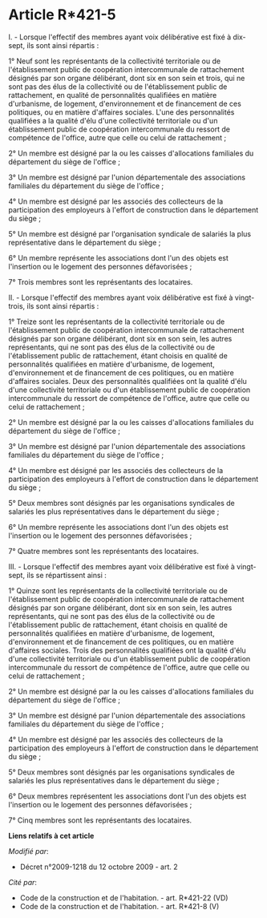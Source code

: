# Article R*421-5

I. - Lorsque l'effectif des membres ayant voix délibérative est fixé à dix-sept, ils sont ainsi répartis :

1° Neuf sont les représentants de la collectivité territoriale ou de l'établissement public de coopération intercommunale de
rattachement désignés par son organe délibérant, dont six en son sein et trois, qui ne sont pas des élus de la collectivité
ou de l'établissement public de rattachement, en qualité de personnalités qualifiées en matière d'urbanisme, de logement,
d'environnement et de financement de ces politiques, ou en matière d'affaires sociales. L'une des personnalités qualifiées a
la qualité d'élu d'une collectivité territoriale ou d'un établissement public de coopération intercommunale du ressort de
compétence de l'office, autre que celle ou celui de rattachement ;

2° Un membre est désigné par la ou les caisses d'allocations familiales du département du siège de l'office ;

3° Un membre est désigné par l'union départementale des associations familiales du département du siège de l'office ;

4° Un membre est désigné par les associés des collecteurs de la participation des employeurs à l'effort de construction dans
le département du siège ;

5° Un membre est désigné par l'organisation syndicale de salariés la plus représentative dans le département du siège ;

6° Un membre représente les associations dont l'un des objets est l'insertion ou le logement des personnes défavorisées ;

7° Trois membres sont les représentants des locataires.

II. - Lorsque l'effectif des membres ayant voix délibérative est fixé à vingt-trois, ils sont ainsi répartis :

1° Treize sont les représentants de la collectivité territoriale ou de l'établissement public de coopération intercommunale
de rattachement désignés par son organe délibérant, dont six en son sein, les autres représentants, qui ne sont pas des élus
de la collectivité ou de l'établissement public de rattachement, étant choisis en qualité de personnalités qualifiées en
matière d'urbanisme, de logement, d'environnement et de financement de ces politiques, ou en matière d'affaires sociales.
Deux des personnalités qualifiées ont la qualité d'élu d'une collectivité territoriale ou d'un établissement public de
coopération intercommunale du ressort de compétence de l'office, autre que celle ou celui de rattachement ;

2° Un membre est désigné par la ou les caisses d'allocations familiales du département du siège de l'office ;

3° Un membre est désigné par l'union départementale des associations familiales du département du siège de l'office ;

4° Un membre est désigné par les associés des collecteurs de la participation des employeurs à l'effort de construction dans
le département du siège ;

5° Deux membres sont désignés par les organisations syndicales de salariés les plus représentatives dans le département du
siège ;

6° Un membre représente les associations dont l'un des objets est l'insertion ou le logement des personnes défavorisées ;

7° Quatre membres sont les représentants des locataires.

III. - Lorsque l'effectif des membres ayant voix délibérative est fixé à vingt-sept, ils se répartissent ainsi :

1° Quinze sont les représentants de la collectivité territoriale ou de l'établissement public de coopération intercommunale
de rattachement désignés par son organe délibérant, dont six en son sein, les autres représentants, qui ne sont pas des élus
de la collectivité ou de l'établissement public de rattachement, étant choisis en qualité de personnalités qualifiées en
matière d'urbanisme, de logement, d'environnement et de financement de ces politiques, ou en matière d'affaires sociales.
Trois des personnalités qualifiées ont la qualité d'élu d'une collectivité territoriale ou d'un établissement public de
coopération intercommunale du ressort de compétence de l'office, autre que celle ou celui de rattachement ;

2° Un membre est désigné par la ou les caisses d'allocations familiales du département du siège de l'office ;

3° Un membre est désigné par l'union départementale des associations familiales du département du siège de l'office ;

4° Un membre est désigné par les associés des collecteurs de la participation des employeurs à l'effort de construction dans
le département du siège ;

5° Deux membres sont désignés par les organisations syndicales de salariés les plus représentatives dans le département du
siège ;

6° Deux membres représentent les associations dont l'un des objets est l'insertion ou le logement des personnes
défavorisées ;

7° Cinq membres sont les représentants des locataires.

**Liens relatifs à cet article**

_Modifié par_:

  - Décret n°2009-1218 du 12 octobre 2009 - art. 2

_Cité par_:

  - Code de la construction et de l'habitation. - art. R*421-22 (VD)
  - Code de la construction et de l'habitation. - art. R*421-8 (V)
